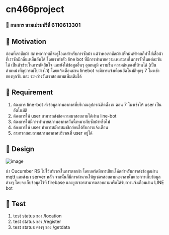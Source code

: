 # cn466project 
### 👩 กนกกร นามเปรมปรีดิ์ 6110613301

## 🍁 Motivation
ก่อนที่เราซักผ้า สภาพอากาศก็จะดูโอเคสำหรับการซักผ้า แต่ว่าพอเราซัดผ้าเสร็จฝนฟ้าตกก็ทำใส่เสื้อผ้าที่เราซักมีกลิ่นเหม็นอัพได้ โดยเราทำตัว line bot ที่มีการทำนายความเหมาะสมในการซักในแต่ละวันได้ เป็นตัวช่วยในการตัดสินใจ และยังให้ข้อมูลอื่นๆ อุณหภูมิ ความชื่น ความดันของที่บ้านได้ (เป็นตำแหน่งที่อุปกรณ์ไปว่างไว้) 
โดยแจ้งเตือนผ่าน linebot จะมีการแจ้งเตือนอัตโนมัติทุกๆ 7 โมงเช้าของทุกวัน และ ระหว่างวันเราสอบถามเพิ่มเติมได้

## 🍁 Requirement
1. ต้องการ line-bot ส่งข้อมูลภาพอากาศที่บริเวณอุปกรณ์ติดตั้ง ณ ตอน 7 โมงเช้าให้ user เป็นอัตโนมัติ
2. ต้องการให้ user สามารถส่งข้อความมาสอบถามได้ผ่าน  line-bot 
3. ต้องการให้มีการทำนายสภาพอากาศวันนี้เหมาะกับซักผ้าหรือไม่
4. ต้องการให้ user ทำการสมัครสมาชิกก่อนได้รับการแจ้งเตือน
5. สามารถสอบถามสภาพอากาศบริเวณที่ user อยู่ได้

## 🍁 Design
 ![image](https://www.img.in.th/images/db9720d17aa1e6b25030a28f733fa508.jpg)
 
 นำ Cucumber RS ไปไว้บริเวณในการตากผ้า โดยบอร์ดมีการเขียนโค้ดสำหรับการส่งข้อมูลผ่าน mqtt และส่งมา server หลัก จากนั้นก็มีการคำนวนให้ยูเซอรสอบถามนะเวลานั้นและการเก็บข้อมูลต่างๆ โดยจะเก็บข้อมูลไว้ที่ firebase และยูสเซอรสามารถสอบถามหรือได้รับการแจ้งเตือนผ่าน LINE bot 

## 🍁 Test
1. test status ของ /location
2. test status ของ /register
3. test status ต่างๆ ของ /getdata 
